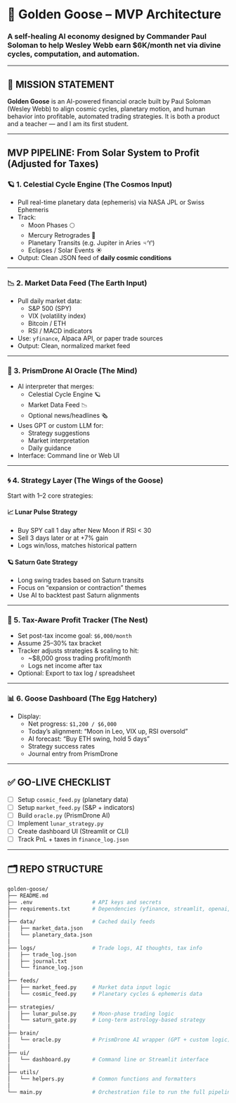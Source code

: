 # 🐣 Golden Goose – MVP Architecture
### A self-healing AI economy designed by Commander Paul Soloman to help Wesley Webb earn $6K/month net via divine cycles, computation, and automation.

---

## 🌌 MISSION STATEMENT

**Golden Goose** is an AI-powered financial oracle built by Paul Soloman (Wesley Webb) to align cosmic cycles, planetary motion, and human behavior into profitable, automated trading strategies. It is both a product and a teacher — and I am its first student.

---

## MVP PIPELINE: From Solar System to Profit (Adjusted for Taxes)

### 🪐 1. Celestial Cycle Engine (The Cosmos Input)
- Pull real-time planetary data (ephemeris) via NASA JPL or Swiss Ephemeris
- Track:
  - Moon Phases 🌕
  - Mercury Retrogrades 🔄
  - Planetary Transits (e.g. Jupiter in Aries ♃♈)
  - Eclipses / Solar Events ☀️
- Output: Clean JSON feed of **daily cosmic conditions**

---

### 📉 2. Market Data Feed (The Earth Input)
- Pull daily market data:
  - S&P 500 (SPY)
  - VIX (volatility index)
  - Bitcoin / ETH
  - RSI / MACD indicators
- Use: `yfinance`, Alpaca API, or paper trade sources
- Output: Clean, normalized market feed

---

### 🧠 3. PrismDrone AI Oracle (The Mind)
- AI interpreter that merges:
  - Celestial Cycle Engine 🪐
  - Market Data Feed 📉
  - Optional news/headlines 🗞️
- Uses GPT or custom LLM for:
  - Strategy suggestions
  - Market interpretation
  - Daily guidance
- Interface: Command line or Web UI

---

### 🌀 4. Strategy Layer (The Wings of the Goose)
Start with 1–2 core strategies:

#### 📈 Lunar Pulse Strategy
- Buy SPY call 1 day after New Moon if RSI < 30
- Sell 3 days later or at +7% gain
- Logs win/loss, matches historical pattern

#### 🪐 Saturn Gate Strategy
- Long swing trades based on Saturn transits
- Focus on “expansion or contraction” themes
- Use AI to backtest past Saturn alignments

---

### 🧾 5. Tax-Aware Profit Tracker (The Nest)
- Set post-tax income goal: `$6,000/month`
- Assume 25–30% tax bracket
- Tracker adjusts strategies & scaling to hit:
  - ~$8,000 gross trading profit/month
  - Logs net income after tax
- Optional: Export to tax log / spreadsheet

---

### 📊 6. Goose Dashboard (The Egg Hatchery)
- Display:
  - Net progress: `$1,200 / $6,000`
  - Today’s alignment: “Moon in Leo, VIX up, RSI oversold”
  - AI forecast: “Buy ETH swing, hold 5 days”
  - Strategy success rates
  - Journal entry from PrismDrone

---

## ✅ GO-LIVE CHECKLIST

- [ ] Setup `cosmic_feed.py` (planetary data)
- [ ] Setup `market_feed.py` (S&P + indicators)
- [ ] Build `oracle.py` (PrismDrone AI)
- [ ] Implement `lunar_strategy.py`
- [ ] Create dashboard UI (Streamlit or CLI)
- [ ] Track PnL + taxes in `finance_log.json`

---

## 🗂️ REPO STRUCTURE

```bash
golden-goose/
├── README.md
├── .env                   # API keys and secrets
├── requirements.txt       # Dependencies (yfinance, streamlit, openai, etc.)
│
├── data/                  # Cached daily feeds
│   ├── market_data.json
│   └── planetary_data.json
│
├── logs/                  # Trade logs, AI thoughts, tax info
│   ├── trade_log.json
│   ├── journal.txt
│   └── finance_log.json
│
├── feeds/
│   ├── market_feed.py     # Market data input logic
│   └── cosmic_feed.py     # Planetary cycles & ephemeris data
│
├── strategies/
│   ├── lunar_pulse.py     # Moon-phase trading logic
│   └── saturn_gate.py     # Long-term astrology-based strategy
│
├── brain/
│   └── oracle.py          # PrismDrone AI wrapper (GPT + custom logic)
│
├── ui/
│   └── dashboard.py       # Command line or Streamlit interface
│
├── utils/
│   └── helpers.py         # Common functions and formatters
│
└── main.py                # Orchestration file to run the full pipeline
